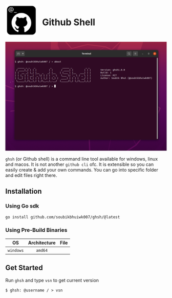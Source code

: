 <div style="display:flex;">
    <img src="ghsh@512x512.png" alt="logo" width="100"> 
    <h1 style="margin-left: 15px">Github Shell</h1>
</div>
<br>

<img alt="about" src="docs/images/about.png">

`ghsh` (or Github shell) is a command line tool available for windows, linux and macos. It is not another `github cli` ofc. It is extensible so you can easily create & add your own commands. You can go into specific folder and edit files right there.

## Installation

### Using Go sdk

```shell
go install github.com/soubikbhuiwk007/ghsh/@latest
```

### Using Pre-Build Binaries

|OS|Architecture|File|
|:-:|:---------:|:--:|
|`windows`|`amd64`||

## Get Started
Run `ghsh` and type `vsn` to get current version
```shell
$ ghsh: @username / > vsn
```